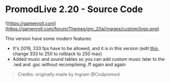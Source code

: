 # PromodLive 2.20 - Source Code
![https://gamenroll.com](https://gamenroll.com/forum/Themes/gnr_20a/images/custom/logo.png)

This version have some modern features:
- It's 2019, 333 fps have to be allowed, and it is in this version (edit [this](https://github.com/gogo1207/promod2.20-source-code/blob/7d78667217116af8ed20860a92fded0ded6ef8ef/ui_mp/hud.menu#L998), change 333 to 250 to rollback to 250 max)
- Added music and sound tables so you can add custom music later to the .iwd and .gsc without recompileing .ff again and again

> Credits: originally made by Ingram @Codpromod
